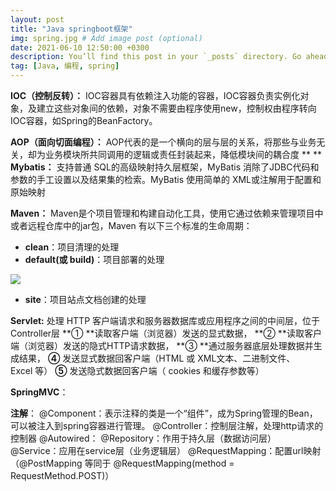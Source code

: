 ```yaml
---
layout: post
title: "Java springboot框架"
img: spring.jpg # Add image post (optional)
date: 2021-06-10 12:50:00 +0300
description: You’ll find this post in your `_posts` directory. Go ahead and edit it and re-build the site to see your changes. # Add post description (optional)
tag: [Java, 编程, spring]
---
```


**IOC（控制反转）：**
IOC容器具有依赖注入功能的容器，IOC容器负责实例化对象，及建立这些对象间的依赖，对象不需要由程序使用new，控制权由程序转向IOC容器，如Spring的BeanFactory。

**AOP（面向切面编程）：**
AOP代表的是一个横向的层与层的关系，将那些与业务无关，却为业务模块所共同调用的逻辑或责任封装起来，降低模块间的耦合度
**
**
**Mybatis：**
支持普通 SQL的高级映射持久层框架，MyBatis 消除了JDBC代码和参数的手工设置以及结果集的检索。MyBatis 使用简单的 XML或注解用于配置和原始映射

**Maven：**
Maven是个项目管理和构建自动化工具，使用它通过依赖来管理项目中或者远程仓库中的jar包，Maven 有以下三个标准的生命周期：

- **clean**：项目清理的处理
- **default(或 build)**：项目部署的处理

![](https://cdn.nlark.com/yuque/0/2021/png/12854861/1622182481597-317bafd2-1865-4f7c-9794-d8ce7be1708b.png#align=left&display=inline&height=285&margin=%5Bobject%20Object%5D&originHeight=285&originWidth=840&size=0&status=done&style=none&width=840)

- **site**：项目站点文档创建的处理



**Servlet:**
处理 HTTP 客户端请求和服务器数据库或应用程序之间的中间层，位于Controller层
**① **读取客户端（浏览器）发送的显式数据，
**② **读取客户端（浏览器）发送的隐式HTTP请求数据，
**③ **通过服务器底层处理数据并生成结果，
**④** 发送显式数据回客户端（HTML 或 XML文本、二进制文件、Excel 等）
**⑤** 发送隐式数据回客户端（ cookies 和缓存参数等）




**SpringMVC**：




**注解**：
@Component：表示注释的类是一个“组件”，成为Spring管理的Bean，可以被注入到spring容器进行管理。
@Controller：控制层注解，处理http请求的控制器
@Autowired：
@Repository：作用于持久层（数据访问层）
@Service：应用在service层（业务逻辑层）
@RequestMapping：配置url映射（@PostMapping 等同于 @RequestMapping(method = RequestMethod.POST)）

